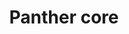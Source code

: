---
title: Panther core
comment: page to provide detailed understanding of the Panther Protocol's architecture
---